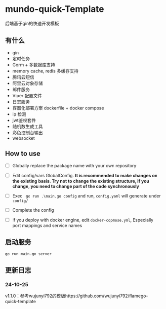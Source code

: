 # mundo-quick-Template

后端基于gin的快速开发模板

## 

## 有什么
- gin
- 定时任务
- Gorm + 多数据库支持
- memory cache, redis 多缓存支持
- 腾讯云短信
- 阿里云对象存储
- 邮件服务
- Viper 配置文件
- 日志服务
- 容器化部署方案 dockerfile + docker compose
- ip 检测
- jwt鉴权套件
- 随机数生成工具
- 彩色控制台输出
- websocket

## How to use
- [ ] Globally replace the package name with your own repository
- [ ] Edit config/vars GlobalConfig. **It is recommended to make changes on the existing basis. Try not to change the existing structure, if you change, you need to change part of the code synchronously**
- [ ] Exec ` go run .\main.go config` and run, `config.yaml` will generate under `config/`
- [ ] Complete the config
- [ ] If you deploy with docker engine, edit `docker-copmose.yml`, Especially port mappings and service names


## 启动服务
```shell
go run main.go server
```

## 更新日志

### 24-10-25 

v1.1.0：参考wujunyi792的模版https://github.com/wujunyi792/flamego-quick-template
